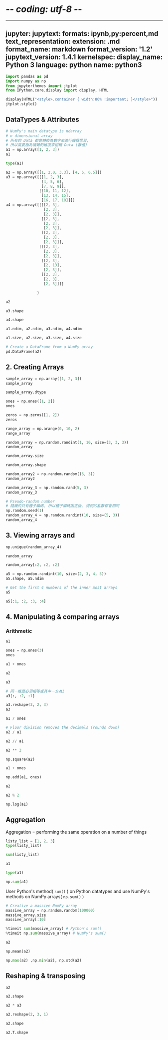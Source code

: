 # -*- coding: utf-8 -*-
---
jupyter:
  jupytext:
    formats: ipynb,py:percent,md
    text_representation:
      extension: .md
      format_name: markdown
      format_version: '1.2'
      jupytext_version: 1.4.1
  kernelspec:
    display_name: Python 3
    language: python
    name: python3
---

```python
import pandas as pd
import numpy as np
from jupyterthemes import jtplot
from IPython.core.display import display, HTML

display(HTML("<style>.container { width:80% !important; }</style>"))
jtplot.style()
```

## DataTypes & Attributes

```python
# NumPy's main datatype is ndarray
# n dimensional array
# 所有的 Data 都會轉換為數字來進行機器學習, 
# 所以需要極為複雜的維度來組織 Data (數值)
a1 = np.array([1, 2, 3])
a1
```

```python
type(a1)
```

```python
a2 = np.array([[1, 2.0, 3.3], [4, 5, 6.5]])
a3 = np.array([[[1, 2, 3],
                [4, 5, 6],
                [7, 8, 9]],
               [[10, 11, 12],
                [13, 14, 15],
                [16, 17, 18]]])
a4 = np.array([[[[2, 3],
                 [2, 3],
                 [2, 3]],
                [[2, 3],
                 [2, 3],
                 [2, 3]],
                [[2, 3],
                 [2, 3],
                 [2, 3]]],
               [[[2, 3],
                 [2, 3],
                 [2, 3]],
                [[2, 3],
                 [2, 13],
                 [2, 3]],
                [[2, 3],
                 [2, 3],
                 [2, 3]]]]

              )
```

```python
a2
```

```python
a3.shape
```

```python
a4.shape
```

```python
a1.ndim, a2.ndim, a3.ndim, a4.ndim
```

```python
a1.size, a2.size, a3.size, a4.size
```

```python
# Create a DataFrame from a NumPy array
pd.DataFrame(a2)
```

## 2. Creating Arrays

```python
sample_array = np.array([1, 2, 3])
sample_array
```

```python
sample_array.dtype
```

```python
ones = np.ones([1, 2])
ones
```

```python
zeros = np.zeros([1, 2])
zeros
```

```python
range_array = np.arange(0, 10, 2)
range_array
```

```python
random_array = np.random.randint(1, 10, size=(3, 3, 3))
random_array
```

```python
random_array.size
```

```python
random_array.shape
```

```python
random_array2 = np.random.random((5, 3))
random_array2
```

```python
random_array_3 = np.random.rand(5, 3)
random_array_3
```

```python
# Pseudo-random number
# 隨機的只有種子編碼, 所以種子編碼固定後, 得到的亂數都會相同
np.random.seed(1)
random_array_4 = np.random.randint(10, size=(5, 3))
random_array_4
```

## 3. Viewing arrays and 

```python
np.unique(random_array_4)
```

```python
random_array
```

```python
random_array[:2, :2, :2]
```

```python
a5 = np.random.randint(10, size=(2, 3, 4, 5))
a5.shape, a5.ndim
```

```python
# Get the first 4 numbers of the inner most arrays
a5
```

```python
a5[:1, :2, :3, :4]
```

## 4. Manipulating & comparing arrays


### Arithmetic

```python
a1
```

```python
ones = np.ones(3)
ones
```

```python
a1 + ones
```

```python
a2
```

```python
a3
```

```python
# 同一維度必須相等或其中一方為1
a3[:, :2, :1]
```

```python
a3.reshape(3, 2, 3)
a3
```

```python
a1 / ones
```

```python
# Floor division removes the decimals (rounds down)
a2 / a1
```

```python
a2 // a1
```

```python
a2 ** 2
```

```python
np.square(a2)
```

```python
a1 + ones
```

```python
np.add(a1, ones)
```

```python
a2
```

```python
a2 % 2
```

```python
np.log(a1)
```

## Aggregation
Aggregation = performing the same operation on a number of things

```python
listy_list = [1, 2, 3]
type(listy_list)
```

```python
sum(listy_list)
```

```python
a1
```

```python
type(a1)
```

```python
np.sum(a1)
```

User Python's method( `sum()` ) on Python datatypes and use NumPy's methods on NumPy arrays( `np.sum()` )

```python
# Creative a massive NumPy array
massive_array = np.random.random(100000)
massive_array.size
massive_array[:10]
```

```python
%timeit sum(massive_array) # Python's sum() 
%timeit np.sum(massive_array) # NumPy's sum()
```

```python
a2
```

```python
np.mean(a2)
```

```python
np.max(a2) ,np.min(a2), np.std(a2)
```

## Reshaping & transposing

```python
a2
```

```python
a2.shape
```

```python
a2 * a3
```

```python
a2.reshape(2, 3, 1)
```

```python
a2.shape
```

```python
a2.T.shape
```
